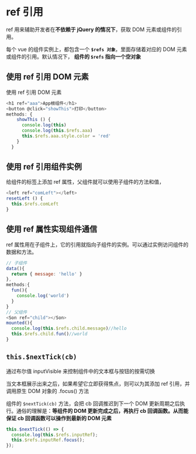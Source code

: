 # ref 引用

ref 用来辅助开发者在**不依赖于 jQuery 的情况下**，获取 DOM 元素或组件的引用。

每个 vue 的组件实例上，都包含一个 **`$refs 对象`**，里面存储着对应的 DOM 元素或组件的引用。默认情况下， **组件的 `$refs` 指向一个空对象**

## 使用 ref 引用 DOM 元素

使用 ref 引用 DOM 元素

```js
<h1 ref="aaa">App根组件</h1>
<button @click="showThis">打印</button>
methods: {
    showThis () {
      console.log(this)
      console.log(this.$refs.aaa)
      this.$refs.aaa.style.color = 'red'
    }
  }
```

## 使用 ref 引用组件实例

给组件的标签上添加 ref 属性，父组件就可以使用子组件的方法和值，

```js
<left ref="comLeft"></left>
resetLeft () {
  this.$refs.comLeft
}
```

## 使用 ref 属性实现组件通信

ref 属性用在子组件上，它的引用就指向子组件的实例。可以通过实例访问组件的数据和方法。

```js
// 子组件
data(){
  return { message: 'hello' }
},
methods:{
  fun(){
    console.log('world')
  }
}
// 父组件
<Son ref="child"></Son>
mounted(){
  console.log(this.$refs.child.message)//hello
  this.$refs.child.fun()//world
}
```

## `this.$nextTick(cb)`

通过布尔值 inputVisible 来控制组件中的文本框与按钮的按需切换

当文本框展示出来之后，如果希望它立即获得焦点，则可以为其添加 ref 引用，并调用原生 DOM 对象的 .focus() 方法

组件的 `$nextTick(cb)` 方法，会把 cb 回调推迟到下一个 DOM 更新周期之后执行。通俗的理解是：**等组件的 DOM 更新完成之后，再执行 cb 回调函数。从而能保证 cb 回调函数可以操作到最新的 DOM 元素**

```js
this.$nextTick(() => {
  console.log(this.$refs.inputRef);
  this.$refs.inputRef.focus();
});
```
